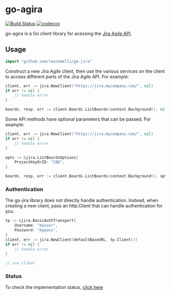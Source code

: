 # go-agira

[![Build Status](https://travis-ci.org/leocomelli/go-jira.svg?branch=master)](https://travis-ci.org/leocomelli/go-jira) [![codecov](https://codecov.io/gh/leocomelli/go-jira/branch/master/graph/badge.svg)](https://codecov.io/gh/leocomelli/go-jira)

go-agira is a Go client library for acessing the [Jira Agile API](https://developer.atlassian.com/cloud/jira/software/rest).

## Usage

```go
import "github.com/leocomelli/go-jira"
```

Construct a new Jira Agile client, then use the various services on the client to access different parts of the Jira Agile API. For example:

```go
client, err := jira.NewClient("https://jira.mycompany.com/", nil)
if err != nil {
    // handle error
}

boards, resp, err := client.Boards.ListBoards(context.Background(), nil)
```

Some API methods have optional parameters that can be passed. For example:

```go
client, err := jira.NewClient("https://jira.mycompany.com/", nil)
if err != nil {
    // handle error
}

opts := &jira.ListBoardsOptions{
    ProjectKeyOrID: "CBD",
}

boards, resp, err := client.Boards.ListBoards(context.Background(), opts)
```

### Authentication

The go-jira library does not directly handle authentication. Instead, when creating a new client, pass an http.Client that can handle authentication for you. 

```go
tp := &jira.BasicAuthTransport{
	Username: "myuser",
	Password: "mypass",
}
client, err := jira.NewClient(defaultBaseURL, tp.Client())
if err != nil {
    // handle error
}

// use client
```

### Status

To check the implementation status, [click here](https://github.com/leocomelli/go-agira/blob/master/STATUS.md)
